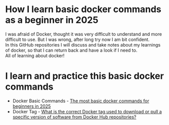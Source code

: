 # How I learn basic docker commands as a beginner in 2025
I was afraid of Docker, thought it was very difficult to understand and more difficult to use. But I was wrong, after long try now I am bit confident.</br>
In this GitHub repositories I will discuss and take notes about my learnings of docker, so that I can return back and have a look if I need to.</br>
All of learning about docker!

# I learn and practice this basic docker commands
- Docker Basic Commands - [The most basic docker commands for beginners in 2025](https://monirulmimnets.blogspot.com/2025/04/the-most-basic-docker-commands-for.html)
- Docker Tag - [What is the correct Docker tag used to download or pull a specific version of software from Docker Hub repositories?](https://monirulmimnets.blogspot.com/2025/04/what-is-correct-docker-tag-used-to.html)

